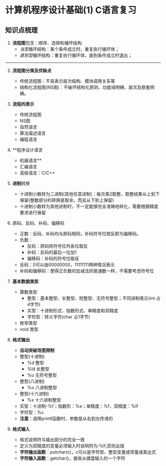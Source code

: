 # 计算机程序设计基础(1) C语言复习

## 知识点梳理

1.  **流程图**包含：顺序、选择和循环结构
	+ *当型*循环结构：某个条件成立时，重复执行循环体；
	+ *直到型*循环结构：重复执行循环体，直到条件成立时退出；

- - - 

2. **流程图分类及优缺点**
	+ 传统流程图：不易表示层次结构、模块调用关系等
	+ 结构化流程图(NS图)：不破坏结构化原则、功能域明确、层次及嵌套明确。
3. **流程的表示**
	+ 传统流程图
	+ NS图
	+ 自然语言
	+ 算法描述语言
	+ 编程语言
4. **程序设计语言
	+ 机器语言**
	+ 汇编语言
	+ 高级语言：C/C++
5. **进制**转换
	+ 十进制小数转为二进制(其他任意进制)：每次乘2取整，取整结果从上到下保留(整数部分的转换是取余，而且从下到上保留)
	+ 十进制小数转为其他进制时，不一定能够完全准确地转化，需要根据精度要求进行保留
6. 原码、反码、补码、偏移码
	+ 正数：反码、补码均与原码相同，补码符号位取反即为偏移码。
	+ 负数：
		- 反码：原码除符号位外各位取反
		- 补码：反码的最后一位加1
		- 偏移码：补码的符号位取反
	+ 反码：0可以由00000000，11111111两种情况表示
	+ 补码和偏移码：使得正负数的加减法同普通数一样，不需要考虑符号位
7. **基本数据类型**
	+ 算数类型
		- 整型：基本整型、长整型、短整型、无符号整型；不同进制表示(int 占4字节)
		- 实型：十进制形式、指数形式、单精度和双精度
		- 字符型：转义字符(char 占1字节)
	+ 枚举类型
	+ void 类型
8. **格式输出**
	+ **自动突破场宽限制**
	+ 整型(十进制)
		- %d 整型
		- %ld 长整型
		- %u 无符号整型
	+ 整型(八进制)
		- %o 八进制整型
	+ 整型(十六进制)
		- %x 十六进制整型
	+ 实型：十进制-%f；指数形：%e；单精度：%f，双精度：%lf
	+ 字符型：%c
	+ **注意**：调用printf函数时，参数是从右到左传递的

9. **格式输入**
	+ 格式说明符与输出部分的完全一致
	+ 定义为双精度的变量必须输入时说明符为:%lf,否则出错
	+ **字符输出函数**：putchar(c)，c可以是字符型、整型变量或常量或表达式
	+ **字符输入函数**：getchar()，接收从键盘输入的一个字符

